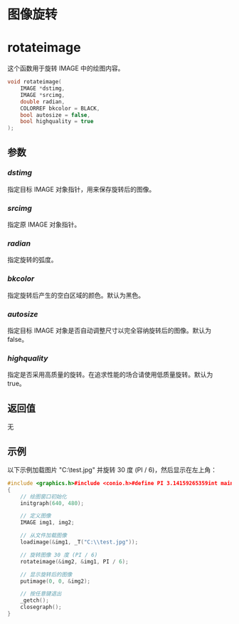 # 图像旋转

# rotateimage

这个函数用于旋转 IMAGE 中的绘图内容。

```cpp
void rotateimage(
	IMAGE *dstimg,
	IMAGE *srcimg,
	double radian,
	COLORREF bkcolor = BLACK,
	bool autosize = false,
	bool highquality = true
);

```

## 参数

### *dstimg*

指定目标 IMAGE 对象指针，用来保存旋转后的图像。

### *srcimg*

指定原 IMAGE 对象指针。

### *radian*

指定旋转的弧度。

### *bkcolor*

指定旋转后产生的空白区域的颜色。默认为黑色。

### *autosize*

指定目标 IMAGE 对象是否自动调整尺寸以完全容纳旋转后的图像。默认为 false。

### *highquality*

指定是否采用高质量的旋转。在追求性能的场合请使用低质量旋转。默认为 true。

## 返回值

无

## 示例

以下示例加载图片 "C:\test.jpg" 并旋转 30 度 (PI / 6)，然后显示在左上角：

```cpp
#include <graphics.h>#include <conio.h>#define PI 3.14159265359int main()
{
	// 绘图窗口初始化
	initgraph(640, 480);

	// 定义图像
	IMAGE img1, img2;

	// 从文件加载图像
	loadimage(&img1, _T("C:\\test.jpg"));

	// 旋转图像 30 度 (PI / 6)
	rotateimage(&img2, &img1, PI / 6);

	// 显示旋转后的图像
	putimage(0, 0, &img2);

	// 按任意键退出
	_getch();
	closegraph();
}

```